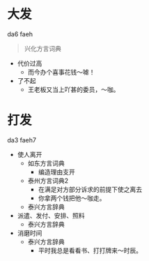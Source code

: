 # 大发
da6 faeh
> 兴化方言词典
- 代价过高
  - 而今办个喜事花钱～㖸！
- 了不起
  - 王老板又当上吖甚的委员，～咖。

# 打发
da3 faeh7
+ 使人离开
  * 如东方言词典
    + 编造理由支开
  * 泰州方言词典2
    + 在满足对方部分诉求的前提下使之离去
    - 你拿两个钱把他～咖走。
  * 泰兴方言辞典
+ 派遣、发付、安排、照料
  * 泰兴方言辞典
+ 消磨时间
  * 泰兴方言辞典
    - 平时我总是看看书、打打牌来～时辰。
